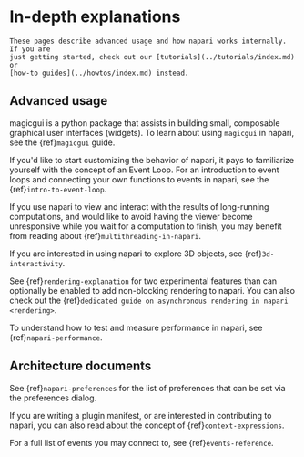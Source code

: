 # In-depth explanations

```{note}
These pages describe advanced usage and how napari works internally. If you are
just getting started, check out our [tutorials](../tutorials/index.md) or
[how-to guides](../howtos/index.md) instead.
```

## Advanced usage

magicgui is a python package that assists in building small, composable
graphical user interfaces (widgets). To learn about using `magicgui` in napari,
see the {ref}`magicgui` guide.

If you'd like to start customizing the behavior of napari, it pays to
familiarize yourself with the concept of an Event Loop. For an introduction to
event loops and connecting your own functions to events in napari, see the
{ref}`intro-to-event-loop`.

If you use napari to view and interact with the results of long-running
computations, and would like to avoid having the viewer become unresponsive
while you wait for a computation to finish, you may benefit from reading about
{ref}`multithreading-in-napari`.

If you are interested in using napari to explore 3D objects, see {ref}`3d-interactivity`.

See {ref}`rendering-explanation` for two experimental features than can
optionally be enabled to add non-blocking rendering to napari. You can also
check out the {ref}`dedicated guide on asynchronous rendering in napari <rendering>`.

To understand how to test and measure performance in napari, see {ref}`napari-performance`.

## Architecture documents

See {ref}`napari-preferences` for the list of preferences that can be set via
the preferences dialog.

If you are writing a plugin manifest, or are interested in contributing to
napari, you can also read about the concept of {ref}`context-expressions`.

For a full list of events you may connect to, see {ref}`events-reference`.
